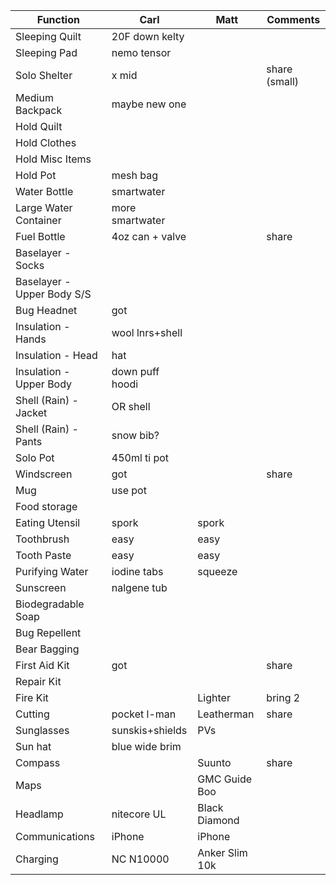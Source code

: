 | Function                   | Carl            | Matt            |    Comments    |
| -------------------------- | --------------- | --------------- |--------------- |
| Sleeping Quilt             | 20F down kelty  |                 |                |
| Sleeping Pad               | nemo tensor     |                 |                |
| Solo Shelter               | x mid           |                 | share (small)  |
| Medium Backpack            | maybe new one   |                 |                |
| Hold Quilt                 |                 |                 |                |
| Hold Clothes               |                 |                 |                |
| Hold Misc Items            |                 |                 |                |
| Hold Pot                   | mesh bag        |                 |                |
| Water Bottle               | smartwater      |                 |                |
| Large Water Container      | more smartwater |                 |                |
| Fuel Bottle                | 4oz can + valve |                 | share          |
| Baselayer - Socks          |                 |                 |                |
| Baselayer - Upper Body S/S |                 |                 |                |
| Bug Headnet                | got             |                 |                |
| Insulation - Hands         | wool lnrs+shell |                 |                |
| Insulation - Head          | hat             |                 |                |
| Insulation - Upper Body    | down puff hoodi |                 |                |
| Shell (Rain) - Jacket      | OR shell        |                 |                |
| Shell (Rain) - Pants       | snow bib?       |                 |                |
| Solo Pot                   | 450ml ti pot    |                 |                |
| Windscreen                 | got             |                 | share          |
| Mug                        | use pot         |                 |                |
| Food storage               |                 |                 |                |
| Eating Utensil             |      spork      |      spork      |                |
| Toothbrush                 |      easy       |      easy       |                |
| Tooth Paste                |      easy       |      easy       |                |
| Purifying Water            | iodine tabs     |     squeeze     |                |
| Sunscreen                  | nalgene tub     |                 |                |
| Biodegradable Soap         |                 |                 |                |
| Bug Repellent              |                 |                 |                |
| Bear Bagging               |                 |                 |                |
| First Aid Kit              | got             |                 | share          |
| Repair Kit                 |                 |                 |                |
| Fire Kit                   |                 |     Lighter     | bring 2        |
| Cutting                    | pocket l-man    |   Leatherman    | share          |
| Sunglasses                 | sunskis+shields |       PVs       |                |
| Sun hat                    | blue wide brim  |                 |                |
| Compass                    |                 |    Suunto       | share          |
| Maps                       |                 |  GMC Guide Boo  |                |
| Headlamp                   | nitecore UL     |  Black Diamond  |                |
| Communications             |      iPhone     |      iPhone     |                |
| Charging                   | NC N10000       | Anker Slim 10k  |                |
